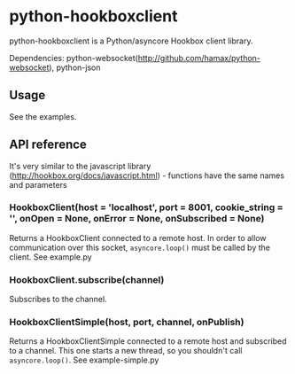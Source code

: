 # python-hookboxclient
python-hookboxclient is a Python/asyncore Hookbox client library.

Dependencies: python-websocket(http://github.com/hamax/python-websocket), python-json

## Usage
See the examples.

## API reference

It's very similar to the javascript library (http://hookbox.org/docs/javascript.html) - functions have the same names and parameters

### HookboxClient(host = 'localhost', port = 8001, cookie_string = '', onOpen = None, onError = None, onSubscribed = None)
Returns a HookboxClient connected to a remote host. 
In order to allow communication over this socket, `asyncore.loop()`
must be called by the client.
See example.py

### HookboxClient.subscribe(channel)
Subscribes to the channel.

### HookboxClientSimple(host, port, channel, onPublish)
Returns a HookboxClientSimple connected to a remote host and subscribed to a channel.
This one starts a new thread, so you shouldn't call `asyncore.loop()`.
See example-simple.py

